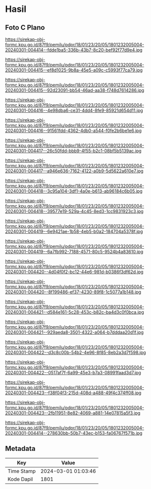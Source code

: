 # Hasil

## Foto C Plano

https://sirekap-obj-formc.kpu.go.id/87f9/pemilu/pdpr/18/01/23/20/05/1801232005004-20240301-004414--fdde1ba5-336b-43b7-8c20-bef92f77d9e4.jpg

https://sirekap-obj-formc.kpu.go.id/87f9/pemilu/pdpr/18/01/23/20/05/1801232005004-20240301-004415--ef8d1025-9b8a-45e5-a09c-c5993f77ca79.jpg

https://sirekap-obj-formc.kpu.go.id/87f9/pemilu/pdpr/18/01/23/20/05/1801232005004-20240301-004415--92d23091-bb54-46ad-aa38-f748d7614286.jpg

https://sirekap-obj-formc.kpu.go.id/87f9/pemilu/pdpr/18/01/23/20/05/1801232005004-20240301-004416--4e98dba6-ce31-4dd4-8fe9-85921d654d11.jpg

https://sirekap-obj-formc.kpu.go.id/87f9/pemilu/pdpr/18/01/23/20/05/1801232005004-20240301-004416--91561fdd-4362-4db0-a544-f0fe2b6be1e6.jpg

https://sirekap-obj-formc.kpu.go.id/87f9/pemilu/pdpr/18/01/23/20/05/1801232005004-20240301-004417--26c50fdd-bbb9-4f55-b2c1-08bf5b5139ac.jpg

https://sirekap-obj-formc.kpu.go.id/87f9/pemilu/pdpr/18/01/23/20/05/1801232005004-20240301-004417--a946e636-7162-4122-a0b9-5d5622a610e7.jpg

https://sirekap-obj-formc.kpu.go.id/87f9/pemilu/pdpr/18/01/23/20/05/1801232005004-20240301-004418--3c95a104-3df1-4a0e-b613-ab96184c6b05.jpg

https://sirekap-obj-formc.kpu.go.id/87f9/pemilu/pdpr/18/01/23/20/05/1801232005004-20240301-004418--39577e19-529a-4c45-8ed3-1cc9831923c3.jpg

https://sirekap-obj-formc.kpu.go.id/87f9/pemilu/pdpr/18/01/23/20/05/1801232005004-20240301-004419--6e9421ae-1b58-4eb5-b0a2-184704a5378f.jpg

https://sirekap-obj-formc.kpu.go.id/87f9/pemilu/pdpr/18/01/23/20/05/1801232005004-20240301-004419--6a7fb992-7188-4571-80c5-9524b4a83610.jpg

https://sirekap-obj-formc.kpu.go.id/87f9/pemilu/pdpr/18/01/23/20/05/1801232005004-20240301-004420--4d04f0f2-bc12-44e6-981d-b0386f3df62d.jpg

https://sirekap-obj-formc.kpu.go.id/87f9/pemilu/pdpr/18/01/23/20/05/1801232005004-20240301-004420--8f199486-ef37-4230-89f8-1c5077a1b148.jpg

https://sirekap-obj-formc.kpu.go.id/87f9/pemilu/pdpr/18/01/23/20/05/1801232005004-20240301-004421--d584e161-5c28-453c-b82c-ba4d3c0f0bca.jpg

https://sirekap-obj-formc.kpu.go.id/87f9/pemilu/pdpr/18/01/23/20/05/1801232005004-20240301-004421--929aeda8-3501-4322-a064-b7dddaa20d1f.jpg

https://sirekap-obj-formc.kpu.go.id/87f9/pemilu/pdpr/18/01/23/20/05/1801232005004-20240301-004422--d3c8c00b-54b2-4e96-8f85-8eb2a3d7f598.jpg

https://sirekap-obj-formc.kpu.go.id/87f9/pemilu/pdpr/18/01/23/20/05/1801232005004-20240301-004422--0517af7f-6a99-45e3-b7a3-08991faad3d7.jpg

https://sirekap-obj-formc.kpu.go.id/87f9/pemilu/pdpr/18/01/23/20/05/1801232005004-20240301-004423--f38f04f3-215d-408d-a488-49f4c374ff08.jpg

https://sirekap-obj-formc.kpu.go.id/87f9/pemilu/pdpr/18/01/23/20/05/1801232005004-20240301-004423--2fb11951-8e82-4069-a881-14e07815a5f3.jpg

https://sirekap-obj-formc.kpu.go.id/87f9/pemilu/pdpr/18/01/23/20/05/1801232005004-20240301-004414--278630bb-50b7-43ec-b153-fa06767f571b.jpg


## Metadata

| Key        | Value               |
| ---------- | ------------------- |
| Time Stamp | 2024-03-01 01:03:46 |
| Kode Dapil | 1801                |



